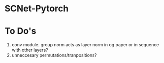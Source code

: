 # SCNet-Pytorch

# To Do's
1) conv module. group norm acts as layer norm in og paper or in sequence with other layers?
2) unneccesary permutations/tranpositions?
